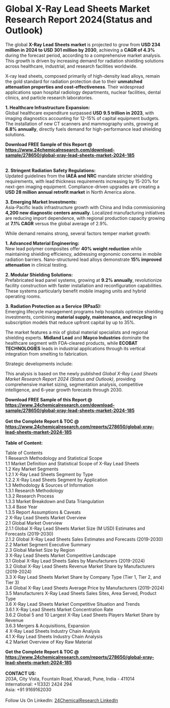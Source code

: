 <h1>Global X-Ray Lead Sheets Market Research Report 2024(Status and Outlook)</h1><p>The global <strong>X-Ray Lead Sheets market</strong> is projected to grow from <strong>USD 234 million in 2024 to USD 301 million by 2030</strong>, achieving a <strong>CAGR of 4.3%</strong> during the forecast period, according to a comprehensive market analysis. This growth is driven by increasing demand for radiation shielding solutions across healthcare, industrial, and research facilities worldwide.</p><p>X-ray lead sheets, composed primarily of high-density lead alloys, remain the gold standard for radiation protection due to their <strong>unmatched attenuation properties and cost-effectiveness</strong>. Their widespread applications span hospital radiology departments, nuclear facilities, dental clinics, and particle research laboratories.</p><p><strong>1. Healthcare Infrastructure Expansion:</strong><br>
Global healthcare expenditure surpassed <strong>USD 9.5 trillion in 2023</strong>, with imaging diagnostics accounting for 12-15% of capital equipment budgets. The installation of new CT scanners and mammography units, growing at <strong>6.8% annually</strong>, directly fuels demand for high-performance lead shielding solutions.</p><div><b>Download FREE Sample of this Report @ 
            <a href="https://www.24chemicalresearch.com/download-sample/278650/global-xray-lead-sheets-market-2024-185">
            https://www.24chemicalresearch.com/download-sample/278650/global-xray-lead-sheets-market-2024-185</a></b></div><br><p><strong>2. Stringent Radiation Safety Regulations:</strong><br>
Updated guidelines from the <strong>IAEA and NRC</strong> mandate stricter shielding requirements, with lead thickness requirements increasing by 15-20% for next-gen imaging equipment. Compliance-driven upgrades are creating a <strong>USD 28 million annual retrofit market</strong> in North America alone.</p><p><strong>3. Emerging Market Investments:</strong><br>
Asia-Pacific leads infrastructure growth with China and India commissioning <strong>4,200 new diagnostic centers annually</strong>. Localized manufacturing initiatives are reducing import dependence, with regional production capacity growing at <strong>7.1% CAGR</strong> versus the global average of 2.9%.</p><p>While demand remains strong, several factors temper market growth:</p><p><strong>1. Advanced Material Engineering:</strong><br>
New lead polymer composites offer <strong>40% weight reduction</strong> while maintaining shielding efficiency, addressing ergonomic concerns in mobile radiation barriers. Nano-structured lead alloys demonstrate <strong>15% improved attenuation</strong> in clinical testing.</p><p><strong>2. Modular Shielding Solutions:</strong><br>
Prefabricated lead panel systems, growing at <strong>9.2% annually</strong>, revolutionize facility construction with faster installation and reconfiguration capabilities. These systems particularly benefit mobile imaging units and hybrid operating rooms.</p><p><strong>3. Radiation Protection as a Service (RPaaS):</strong><br>
Emerging lifecycle management programs help hospitals optimize shielding investments, combining <strong>material supply, maintenance, and recycling</strong> in subscription models that reduce upfront capital by up to 35%.</p><p>The market features a mix of global material specialists and regional shielding experts. <strong>Midland Lead</strong> and <strong>Mayco Industries</strong> dominate the healthcare segment with FDA-cleared products, while <strong>ECOBAT TECHNOLOGIES</strong> leads in industrial applications through its vertical integration from smelting to fabrication.</p><p>Strategic developments include:</p><p>This analysis is based on the newly published <em>Global X-Ray Lead Sheets Market Research Report 2024 (Status and Outlook)</em>, providing comprehensive market sizing, segmentation analysis, competitive intelligence, and 6-year growth forecasts through 2030.</p><div><b>Download FREE Sample of this Report @ 
            <a href="https://www.24chemicalresearch.com/download-sample/278650/global-xray-lead-sheets-market-2024-185">
            https://www.24chemicalresearch.com/download-sample/278650/global-xray-lead-sheets-market-2024-185</a></b></div><br><div><b>Get the Complete Report & TOC @ 
            <a href="https://www.24chemicalresearch.com/reports/278650/global-xray-lead-sheets-market-2024-185">
            https://www.24chemicalresearch.com/reports/278650/global-xray-lead-sheets-market-2024-185</a></b></div><br>
            <b>Table of Content:</b><p>Table of Contents<br />
1 Research Methodology and Statistical Scope<br />
1.1 Market Definition and Statistical Scope of X-Ray Lead Sheets<br />
1.2 Key Market Segments<br />
1.2.1 X-Ray Lead Sheets Segment by Type<br />
1.2.2 X-Ray Lead Sheets Segment by Application<br />
1.3 Methodology & Sources of Information<br />
1.3.1 Research Methodology<br />
1.3.2 Research Process<br />
1.3.3 Market Breakdown and Data Triangulation<br />
1.3.4 Base Year<br />
1.3.5 Report Assumptions & Caveats<br />
2 X-Ray Lead Sheets Market Overview<br />
2.1 Global Market Overview<br />
2.1.1 Global X-Ray Lead Sheets Market Size (M USD) Estimates and Forecasts (2019-2030)<br />
2.1.2 Global X-Ray Lead Sheets Sales Estimates and Forecasts (2019-2030)<br />
2.2 Market Segment Executive Summary<br />
2.3 Global Market Size by Region<br />
3 X-Ray Lead Sheets Market Competitive Landscape<br />
3.1 Global X-Ray Lead Sheets Sales by Manufacturers (2019-2024)<br />
3.2 Global X-Ray Lead Sheets Revenue Market Share by Manufacturers (2019-2024)<br />
3.3 X-Ray Lead Sheets Market Share by Company Type (Tier 1, Tier 2, and Tier 3)<br />
3.4 Global X-Ray Lead Sheets Average Price by Manufacturers (2019-2024)<br />
3.5 Manufacturers X-Ray Lead Sheets Sales Sites, Area Served, Product Type<br />
3.6 X-Ray Lead Sheets Market Competitive Situation and Trends<br />
3.6.1 X-Ray Lead Sheets Market Concentration Rate<br />
3.6.2 Global 5 and 10 Largest X-Ray Lead Sheets Players Market Share by Revenue<br />
3.6.3 Mergers & Acquisitions, Expansion<br />
4 X-Ray Lead Sheets Industry Chain Analysis<br />
4.1 X-Ray Lead Sheets Industry Chain Analysis<br />
4.2 Market Overview of Key Raw Material</p><div><b>Get the Complete Report & TOC @ 
            <a href="https://www.24chemicalresearch.com/reports/278650/global-xray-lead-sheets-market-2024-185">
            https://www.24chemicalresearch.com/reports/278650/global-xray-lead-sheets-market-2024-185</a></b></div><br><b>CONTACT US:</b><br>
            203A, City Vista, Fountain Road, Kharadi, Pune, India - 411014<br>
            International: +1(332) 2424 294<br>
            Asia: +91 9169162030 <br><br>
            Follow Us On LinkedIn: <a href="https://www.linkedin.com/company/24chemicalresearch/">24ChemicalResearch LinkedIn</a>